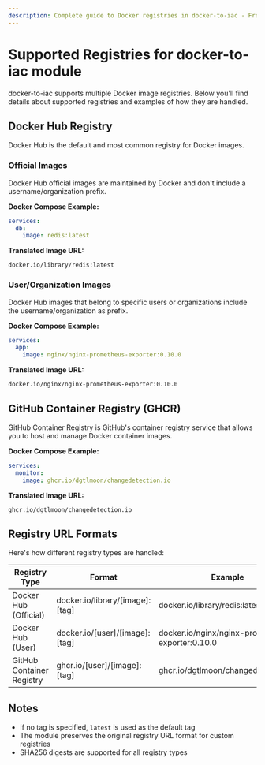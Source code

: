 ```yaml
---
description: Complete guide to Docker registries in docker-to-iac - From official Docker Hub images to GHCR, learn supported formats with practical examples.
---
```


# Supported Registries for docker-to-iac module

docker-to-iac supports multiple Docker image registries. Below you'll find details about supported registries and examples of how they are handled.

## Docker Hub Registry

Docker Hub is the default and most common registry for Docker images.

### Official Images

Docker Hub official images are maintained by Docker and don't include a username/organization prefix.

**Docker Compose Example:**

```yaml
services: 
  db: 
    image: redis:latest
```

**Translated Image URL:**

```text
docker.io/library/redis:latest 
```

### User/Organization Images

Docker Hub images that belong to specific users or organizations include the username/organization as prefix.

**Docker Compose Example:**

```yaml
services: 
  app: 
    image: nginx/nginx-prometheus-exporter:0.10.0
```

**Translated Image URL:**

```text
docker.io/nginx/nginx-prometheus-exporter:0.10.0
```

## GitHub Container Registry (GHCR)

GitHub Container Registry is GitHub's container registry service that allows you to host and manage Docker container images.

**Docker Compose Example:**

```yaml
services:
  monitor: 
    image: ghcr.io/dgtlmoon/changedetection.io
```

**Translated Image URL:**

```text
ghcr.io/dgtlmoon/changedetection.io
```

## Registry URL Formats

Here's how different registry types are handled:

| Registry Type | Format | Example |
|--------------|--------|---------|
| Docker Hub (Official) | docker.io/library/[image]:[tag] | docker.io/library/redis:latest |
| Docker Hub (User) | docker.io/[user]/[image]:[tag] | docker.io/nginx/nginx-prometheus-exporter:0.10.0 |
| GitHub Container Registry | ghcr.io/[user]/[image]:[tag] | ghcr.io/dgtlmoon/changedetection.io |

## Notes

- If no tag is specified, `latest` is used as the default tag
- The module preserves the original registry URL format for custom registries
- SHA256 digests are supported for all registry types
